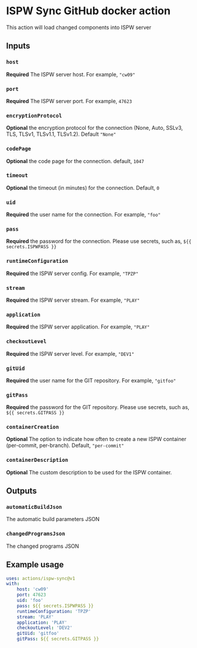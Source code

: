 # ISPW Sync GitHub docker action

This action will load changed components into ISPW server

## Inputs

### `host`

**Required** The ISPW server host. For example, `"cw09"`

### `port`

**Required** The ISPW server port. For example, `47623`

### `encryptionProtocol`

**Optional** the encryption protocol for the connection (None, Auto, SSLv3, TLS, TLSv1, TLSv1.1, TLSv1.2). Default `"None"`

### `codePage`

**Optional** the code page for the connection. default, `1047`

### `timeout`

**Optional** the timeout (in minutes) for the connection. Default, `0`

### `uid`

**Required** the user name for the connection. For example, `"foo"`

### `pass`

**Required** the password for the connection. Please use secrets, such as, `${{ secrets.ISPWPASS }}`

### `runtimeConfiguration`

**Required** the ISPW server config. For example, `"TPZP"`

### `stream`

**Required** the ISPW server stream. For example, `"PLAY"`

### `application`

**Required** the ISPW server application. For example, `"PLAY"`

### `checkoutLevel`

**Required** the ISPW server level. For example, `"DEV1"`

### `gitUid`

**Required** the user name for the GIT repository. For example, `"gitfoo"`

### `gitPass`

**Required** the password for the GIT repository. Please use secrets, such as, `${{ secrets.GITPASS }}`

### `containerCreation`

**Optional** The option to indicate how often to create a new ISPW container (per-commit, per-branch). Default, `"per-commit"`

### `containerDescription`

**Optional** The custom description to be used for the ISPW container.

## Outputs

### `automaticBuildJson`

The automatic build parameters JSON

### `changedProgramsJson`

The changed programs JSON

## Example usage

```yaml
uses: actions/ispw-sync@v1
with:
    host: 'cw09'
    port: 47623
    uid: 'foo'
    pass: ${{ secrets.ISPWPASS }}
    runtimeConfiguration: 'TPZP'
    stream: 'PLAY'
    application: 'PLAY'
    checkoutLevel: 'DEV2'
    gitUid: 'gitfoo'
    gitPass: ${{ secrets.GITPASS }}
```

